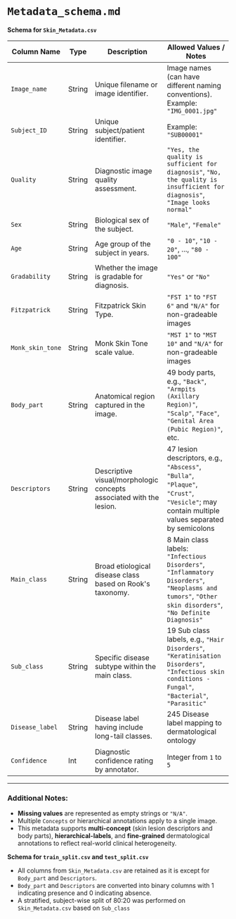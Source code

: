 
# `Metadata_schema.md`
**Schema for `Skin_Metadata.csv`**

| Column Name                       |    Type         |    Description                                                                                  |    Allowed Values / Notes                                                                                                                                         |
|-----------------------------------|--------------|----------------------------------------------------------------------------------------------|---------------------------------------------------------------------------------------------------------------------------------------------------------------|
| `Image_name`                      |    String       |    Unique filename or image identifier.                                                        |     Image names (can have different naming conventions). Example: `"IMG_0001.jpg"`                                                                                                                                       |
| `Subject_ID`                      |    String       |    Unique subject/patient identifier.                                                          |     Example: `"SUB00001"`                                                                                                    |
| `Quality`                         |    String       |    Diagnostic image quality assessment.                                                        |     `"Yes, the quality is sufficient for diagnosis"`, `"No, the quality is insufficient for diagnosis"`, `"Image looks normal"`                                   |
| `Sex`                             |    String       |    Biological sex of the subject.                                                              |     `"Male"`, `"Female"`                                                                                                                           |
| `Age`                             |    String       |    Age group of the subject in years.                                                          |     `"0 - 10"`, `"10 - 20"`, ..., `"80 - 100"`                                                                                                                     |
| `Gradability`                     |    String       |    Whether the image is gradable for diagnosis.                                                |     `"Yes"` or `"No"`                                                                                                              |
| `Fitzpatrick`                     |    String       |    Fitzpatrick Skin Type.                                                                      |     `"FST 1"` to `"FST 6"` and `"N/A"` for non-gradeable images                                                                                                                                        |
| `Monk_skin_tone`                  |    String       |    Monk Skin Tone scale value.                                                                 |     `"MST 1"` to `"MST 10"`  and `"N/A"` for non-gradeable images                                                                                                                    |
| `Body_part`                       |    String       |    Anatomical region captured in the image.                                                    |     49 body parts, e.g., `"Back"`, `"Armpits (Axillary Region)"`, `"Scalp"`, `"Face"`, `"Genital Area (Pubic Region)"`, etc.                                     |
| `Descriptors`                        |    String       |    Descriptive visual/morphologic concepts associated with the lesion.                      |     47 lesion descriptors, e.g., `"Abscess"`, `"Bulla"`, `"Plaque"`, `"Crust"`, `"Vesicle"`; may contain multiple values separated by semicolons                                          |
| `Main_class` |    String     |    Broad etiological disease class based on Rook's taxonomy.                                   |     8 Main class labels: `"Infectious Disorders"`, `"Inflammatory Disorders"`, `"Neoplasms and tumors"`, `"Other skin disorders"`, `"No Definite Diagnosis"`                          |
| `Sub_class`                       |    String       |    Specific disease subtype within the main class.                                             |     19 Sub class labels, e.g., `"Hair Disorders"`, `"Keratinisation Disorders"`, `"Infectious skin conditions - Fungal"`, `"Bacterial"`, `"Parasitic"`                                  |
| `Disease_label`                   |    String       |    Disease label having include long-tail classes.                                             |     245 Disease label mapping to dermatological ontology                                                               |
| `Confidence`                      |    Int          |    Diagnostic confidence rating by annotator.                                                  |     Integer from `1` to `5`                                                                                                                                         |
---

### Additional Notes:

- **Missing values** are represented as empty strings or `"N/A"`.
- Multiple `Concepts` or hierarchical annotations apply to a single image.
- This metadata supports **multi-concept** (skin lesion descriptors and body parts), **hierarchical-labels**, and **fine-grained** dermatological annotations to reflect real-world clinical heterogeneity.


**Schema for `train_split.csv` and `test_split.csv`**

- All columns from `Skin_Metadata.csv` are retained as it is except for `Body_part` and `Descriptors`.
- `Body_part` and `Descriptors` are converted into binary columns with 1 indicating presence and 0 indicating absence.
- A stratified, subject-wise split of 80:20 was performed on `Skin_Metadata.csv` based on `Sub_class`
